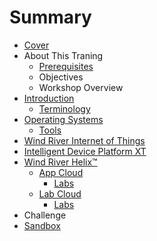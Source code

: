 # Summary

* [Cover](README.md)
* About This Traning
   * [Prerequisites](Prerequisites.md)
   * Objectives
   * Workshop Overview
* [Introduction](documentation/Introduction.md)
   * [Terminology](documentation/Terminology.md)
* [Operating Systems](documentation/OperatingSystems.md)
   * [Tools](Tools.md)
* [Wind River Internet of Things](documentation/InternetOfThings.md)
* [Intelligent Device Platform XT](documentation/IntelligentDevicePlatformXT.md)
* [Wind River Helix™](documentation/WindRiverHelix/WindRiverHelix.md)
   * [App Cloud](documentation/WindRiverHelix/WindRiverHelixAppCloud.md)
       * [Labs](documentation/WindRiverHelix/WindRiverAppCloudLabs.md)
   * [Lab Cloud](documentation/WindRiverHelix/WindRiverHelixLabCloud.md)
       * [Labs](documentation/WindRiverHelix/WindRiverLabCloudLabs.md)
* Challenge
* [Sandbox](documentation/Sandbox.md)

